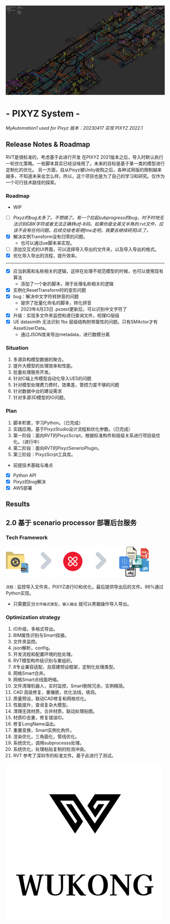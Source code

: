 
![building Equipments.png](Documentation%2Fbuilding%20Equipments.png)

# - PIXYZ System -

*MyAutomation1 used for Pixyz*
*版本：20230417 实现   PIXYZ 2022.1*

## Release Notes & Roadmap
RVT是很标准的，考虑基于此进行开发
在PIXYZ 2021版本之后，导入时默认执行一轮优化策略。一些脚本其实已经没啥用了。未来的目标是基于某一类的模型进行定制化的优化。
另一方面，自从Pixyz被Unity收购之后，各种试用版的限制越来越多，不知道未来会怎么样。所以，这个项目也是为了自己的学习和研究。仅作为一个可行技术路径的探索。
### Roadmap

* WIP
* [ ] *Pixyz的bug太多了。不想搞了。有一个拉起subprogress的bug，时不时地无法识别GBK字符或者无法正确转utf-8码。如果你是全英文半角的.rvt文件，应该不会有任何问题。后续交给老哥用fme走吧。我要去继续研究UE了。*
* [x] 解决实例Transform没有归零的问题。
  * 也可以通过ue脚本来实现。
* [ ] 添加交互式的UI界面，可以选择导入导出的文件夹，以及导入导出的格式。
* [x] 优化导入导出的流程，提升效率。

---
* [x] 应当剥离和名称相关的逻辑，这样在处理不规范模型的时候，也可以使用现有算法
  - 添加了一个新的脚本，用于处理名称相关的逻辑
* [x] 实例化ResetTransform时的变形问题
* [x] bug：解决中文字符转拼音的问题
  - 提供了批量化命名的脚本，转化拼音
  - 2023年4月23日 .pxzext更新后，可以识别中文字符了
* [x] 升级：实现多文件夹监控和递归查询文件，梳理IO层级
* [x] UE datasmith 无法识别 fbx 层级结构附带属性的问题。只有SMActor才有AssetUserData。
    - 通过JSON库来导出metadata，进行数模分离






### Situation

1. 多源异构模型数据的聚合。
2. 提升大模型的处理效率和性能。
3. 批量处理服务开发。
4. 针对C端上传模型自动化导入UE5的问题
5. 针对模型处理费力费时，效果差，管控力度不够的问题
6. 针对数据中台的建设需求
7. 针对多源3D模型的IO问题。

### Plan

1. 脚本积累，学习Python。（已完成）
2. 实践应用。基于PixyzStudio设计流程和优化参数。（已完成）
3. 第一阶段：面向RVT的PixyzScript，根据标准构件和层级关系进行项目级优化。（进行中）
4. 第二阶段：面向RVT的PixyzSenerioPlugin。
5. 第三阶段：PixyzScrpt工具库。

- 前提技术基础与难点

- [x]  Python API
- [x]  Pixyz的bug解决
- [x]  AWS部署

## Results




## 2.0 基于 scenario processor 部署后台服务


### Tech Framework
![folder-watcher.png](ByPixyzOfficial%2Fscenario-processor-sample-main%2Fdocumentation%2Ffolder-watcher.png)



`流程：`监控导入文件夹，PIXYZ进行IO和优化，最后提供导出后的文件。98%通过Python实现。
- 只需要区分`文件格式类型`，`输入输出` 就可以黑箱操作导入导出。

### Optimization strategy

1. IO升级，多格式导出。
2. BIM属性识别与Smart挂接。
3. 文件夹监控。
4. json解析，config。
5. 开发流程和配置环境的批处理。
6. RVT模型构件级识别与重组织。
7. 8专业兼容适配，且搭建预设框架，定制化处理类型。
8. 网格Smart合并。
9. 网格Smart点线面坍缩。
10. 文件清理机器人，实时监控，Smart剔除冗余，实例精简。
11. CAD 高级修复，重镶嵌，优化法线，填洞。
12. 质量预设，联动CAD修复和网格优化。
13. 性能提升，查询复杂大模型。
14. 清理无效材质，合并材质，联动处理贴图。
15. 材质ID去重，修复错误ID。
16. 修复LongName溢出。
17. 重置变换，Smart实例化构件。
18. 渲染优化，三角面化，管线优化。
19. 系统优化，调用subprocesss处理。
20. 系统优化，处理粘贴复制的检测冲突。
21. RVT 参考了深圳市的标准文件。基于此进行了测试。


![logo_WK.png](Documentation%2Flogo_WK.png)